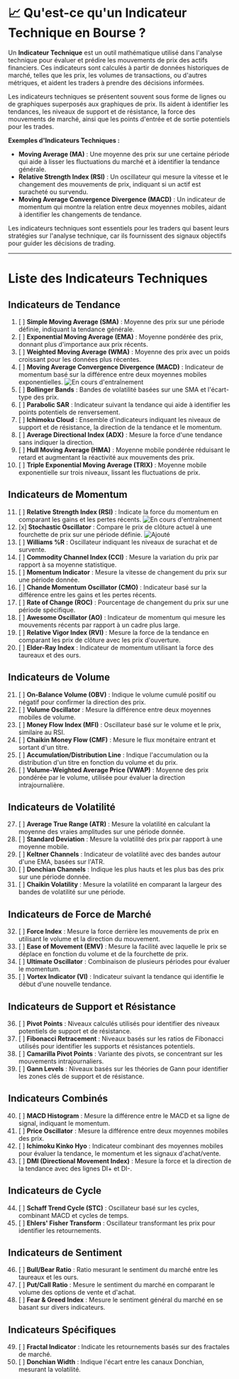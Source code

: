 # 📈 Qu'est-ce qu'un Indicateur Technique en Bourse ?

Un **Indicateur Technique** est un outil mathématique utilisé dans l'analyse technique pour évaluer et prédire les mouvements de prix des actifs financiers. Ces indicateurs sont calculés à partir de données historiques de marché, telles que les prix, les volumes de transactions, ou d'autres métriques, et aident les traders à prendre des décisions informées.

Les indicateurs techniques se présentent souvent sous forme de lignes ou de graphiques superposés aux graphiques de prix. Ils aident à identifier les tendances, les niveaux de support et de résistance, la force des mouvements de marché, ainsi que les points d'entrée et de sortie potentiels pour les trades.

**Exemples d'Indicateurs Techniques :**
- **Moving Average (MA)** : Une moyenne des prix sur une certaine période qui aide à lisser les fluctuations du marché et à identifier la tendance générale.
- **Relative Strength Index (RSI)** : Un oscillateur qui mesure la vitesse et le changement des mouvements de prix, indiquant si un actif est suracheté ou survendu.
- **Moving Average Convergence Divergence (MACD)** : Un indicateur de momentum qui montre la relation entre deux moyennes mobiles, aidant à identifier les changements de tendance.

Les indicateurs techniques sont essentiels pour les traders qui basent leurs stratégies sur l'analyse technique, car ils fournissent des signaux objectifs pour guider les décisions de trading.

---

# Liste des Indicateurs Techniques
## Indicateurs de Tendance
1. [ ] **Simple Moving Average (SMA)** : Moyenne des prix sur une période définie, indiquant la tendance générale.
2. [ ] **Exponential Moving Average (EMA)** : Moyenne pondérée des prix, donnant plus d'importance aux prix récents.
3. [ ] **Weighted Moving Average (WMA)** : Moyenne des prix avec un poids croissant pour les données plus récentes.
4. [ ] **Moving Average Convergence Divergence (MACD)** : Indicateur de momentum basé sur la différence entre deux moyennes mobiles exponentielles. ![En cours d'entraînement](https://img.shields.io/badge/état-En%20cours%20d'entraînement-orange)
5. [ ] **Bollinger Bands** : Bandes de volatilité basées sur une SMA et l'écart-type des prix.
6. [ ] **Parabolic SAR** : Indicateur suivant la tendance qui aide à identifier les points potentiels de renversement.
7. [ ] **Ichimoku Cloud** : Ensemble d'indicateurs indiquant les niveaux de support et de résistance, la direction de la tendance et le momentum.
8. [ ] **Average Directional Index (ADX)** : Mesure la force d'une tendance sans indiquer la direction.
9. [ ] **Hull Moving Average (HMA)** : Moyenne mobile pondérée réduisant le retard et augmentant la réactivité aux mouvements des prix.
10. [ ] **Triple Exponential Moving Average (TRIX)** : Moyenne mobile exponentielle sur trois niveaux, lissant les fluctuations de prix.

## Indicateurs de Momentum
11. [ ] **Relative Strength Index (RSI)** : Indicate la force du momentum en comparant les gains et les pertes récents. ![En cours d'entraînement](https://img.shields.io/badge/état-En%20cours%20d'entraînement-orange)
12. [x] **Stochastic Oscillator** : Compare le prix de clôture actuel à une fourchette de prix sur une période définie. ![Ajouté](https://img.shields.io/badge/état-Ajouté-brightgreen)
13. [ ] **Williams %R** : Oscillateur indiquant les niveaux de surachat et de survente.
14. [ ] **Commodity Channel Index (CCI)** : Mesure la variation du prix par rapport à sa moyenne statistique.
15. [ ] **Momentum Indicator** : Mesure la vitesse de changement du prix sur une période donnée.
16. [ ] **Chande Momentum Oscillator (CMO)** : Indicateur basé sur la différence entre les gains et les pertes récents.
17. [ ] **Rate of Change (ROC)** : Pourcentage de changement du prix sur une période spécifique.
18. [ ] **Awesome Oscillator (AO)** : Indicateur de momentum qui mesure les mouvements récents par rapport à un cadre plus large.
19. [ ] **Relative Vigor Index (RVI)** : Mesure la force de la tendance en comparant les prix de clôture avec les prix d'ouverture.
20. [ ] **Elder-Ray Index** : Indicateur de momentum utilisant la force des taureaux et des ours.

## Indicateurs de Volume
21. [ ] **On-Balance Volume (OBV)** : Indique le volume cumulé positif ou négatif pour confirmer la direction des prix.
22. [ ] **Volume Oscillator** : Mesure la différence entre deux moyennes mobiles de volume.
23. [ ] **Money Flow Index (MFI)** : Oscillateur basé sur le volume et le prix, similaire au RSI.
24. [ ] **Chaikin Money Flow (CMF)** : Mesure le flux monétaire entrant et sortant d'un titre.
25. [ ] **Accumulation/Distribution Line** : Indique l'accumulation ou la distribution d'un titre en fonction du volume et du prix.
26. [ ] **Volume-Weighted Average Price (VWAP)** : Moyenne des prix pondérée par le volume, utilisée pour évaluer la direction intrajournalière.

## Indicateurs de Volatilité
27. [ ] **Average True Range (ATR)** : Mesure la volatilité en calculant la moyenne des vraies amplitudes sur une période donnée.
28. [ ] **Standard Deviation** : Mesure la volatilité des prix par rapport à une moyenne mobile.
29. [ ] **Keltner Channels** : Indicateur de volatilité avec des bandes autour d'une EMA, basées sur l'ATR.
30. [ ] **Donchian Channels** : Indique les plus hauts et les plus bas des prix sur une période donnée.
31. [ ] **Chaikin Volatility** : Mesure la volatilité en comparant la largeur des bandes de volatilité sur une période.

## Indicateurs de Force de Marché
32. [ ] **Force Index** : Mesure la force derrière les mouvements de prix en utilisant le volume et la direction du mouvement.
33. [ ] **Ease of Movement (EMV)** : Mesure la facilité avec laquelle le prix se déplace en fonction du volume et de la fourchette de prix.
34. [ ] **Ultimate Oscillator** : Combinaison de plusieurs périodes pour évaluer le momentum.
35. [ ] **Vortex Indicator (VI)** : Indicateur suivant la tendance qui identifie le début d'une nouvelle tendance.

## Indicateurs de Support et Résistance
36. [ ] **Pivot Points** : Niveaux calculés utilisés pour identifier des niveaux potentiels de support et de résistance.
37. [ ] **Fibonacci Retracement** : Niveaux basés sur les ratios de Fibonacci utilisés pour identifier les supports et résistances potentiels.
38. [ ] **Camarilla Pivot Points** : Variante des pivots, se concentrant sur les mouvements intrajournaliers.
39. [ ] **Gann Levels** : Niveaux basés sur les théories de Gann pour identifier les zones clés de support et de résistance.

## Indicateurs Combinés
40. [ ] **MACD Histogram** : Mesure la différence entre le MACD et sa ligne de signal, indiquant le momentum.
41. [ ] **Price Oscillator** : Mesure la différence entre deux moyennes mobiles des prix.
42. [ ] **Ichimoku Kinko Hyo** : Indicateur combinant des moyennes mobiles pour évaluer la tendance, le momentum et les signaux d'achat/vente.
43. [ ] **DMI (Directional Movement Index)** : Mesure la force et la direction de la tendance avec des lignes DI+ et DI-.

## Indicateurs de Cycle
44. [ ] **Schaff Trend Cycle (STC)** : Oscillateur basé sur les cycles, combinant MACD et cycles de temps.
45. [ ] **Ehlers' Fisher Transform** : Oscillateur transformant les prix pour identifier les retournements.

## Indicateurs de Sentiment
46. [ ] **Bull/Bear Ratio** : Ratio mesurant le sentiment du marché entre les taureaux et les ours.
47. [ ] **Put/Call Ratio** : Mesure le sentiment du marché en comparant le volume des options de vente et d'achat.
48. [ ] **Fear & Greed Index** : Mesure le sentiment général du marché en se basant sur divers indicateurs.

## Indicateurs Spécifiques
49. [ ] **Fractal Indicator** : Indicate les retournements basés sur des fractales de marché.
50. [ ] **Donchian Width** : Indique l'écart entre les canaux Donchian, mesurant la volatilité.

